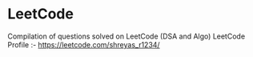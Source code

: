 # LeetCode
Compilation of questions solved on LeetCode (DSA and Algo)
LeetCode Profile :-  https://leetcode.com/shreyas_r1234/

